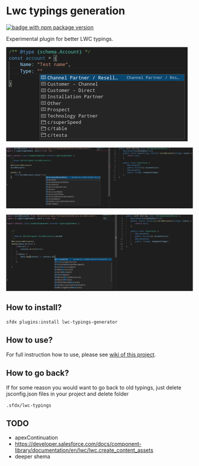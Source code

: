 # Lwc typings generation

[![badge with npm package version](https://img.shields.io/npm/v/lwc-typings-generator)](https://www.npmjs.com/package/lwc-typings-generator)

Experimental plugin for better LWC typings.

![image showing autocompletion for sObject](images/sObjectInterfaces.png)

![image showing typings for wired property](images/exampleOfWired.png)

![image showing typings for wired used on method](images/otherExampleOfWired.png)

## How to install?

```
sfdx plugins:install lwc-typings-generator
```

## How to use?

For full instruction how to use, please see [wiki of this project](https://github.com/Ziemniakoss/lwc-typings-generator/wiki).

## How to go back?

If for some reason you would want to go back to old typings, just delete jsconfig.json files in your project and delete folder

```
.sfdx/lwc-typings
```

## TODO

- apexContinuation
- https://developer.salesforce.com/docs/component-library/documentation/en/lwc/lwc.create_content_assets
- deeper shema
